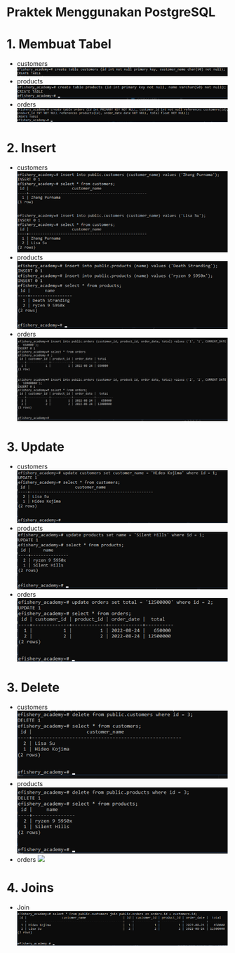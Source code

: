 # Praktek Menggunakan PostgreSQL

# 1. Membuat Tabel

- customers
  ![](../screenshot/create-customers.png)
- products
  ![](../screenshot/create-products.png)
- orders
  ![](../screenshot/create-orders.png)

# 2. Insert

- customers
  ![](../screenshot/insert-customers.png)
- products
  ![](../screenshot/insert-products.png)
- orders
  ![](../screenshot/insert-orders.png)

# 3. Update

- customers
  ![](../screenshot/update-customers.png)
- products
  ![](../screenshot/update-products.png)
- orders
  ![](../screenshot/update-orders.png)

# 3. Delete

- customers
  ![](../screenshot/delete-customers.png)
- products
  ![](../screenshot/delete-products.png)
- orders
  ![](../screenshot/delete-orders.png)

# 4. Joins

- Join
  ![](../screenshot/join.png)
